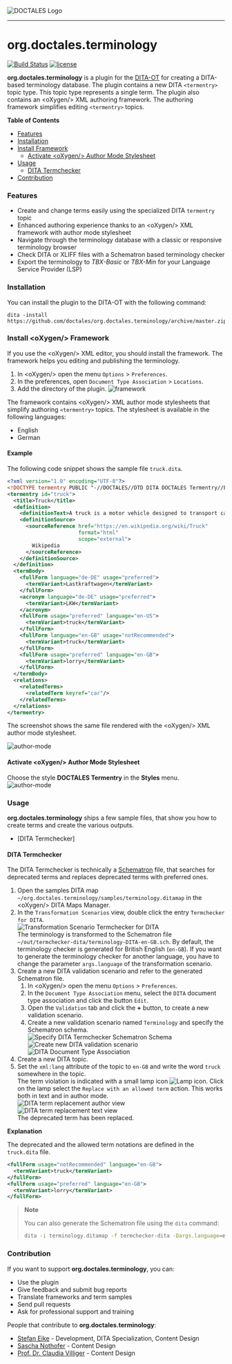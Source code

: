![DOCTALES Logo](https://doctales.github.io/images/doctales-logo-without-subtitle.svg)

- - - -

org.doctales.terminology 
========================

[![Build Status](https://travis-ci.org/doctales/org.doctales.terminology.svg?branch=master)](https://travis-ci.org/doctales/org.doctales.terminology)
[![license](https://img.shields.io/badge/license-Apache%202.0-blue.svg)](http://www.apache.org/licenses/LICENSE-2.0)

**org.doctales.terminology** is a plugin for the [DITA-OT](http://dita-ot.github.io) for creating a DITA-based terminology database.
The plugin contains a new DITA `<termentry>` topic type. This topic type represents a single term.
The plugin also contains an &lt;oXygen/&gt; XML authoring framework. The authoring framework simplifies editing `<termentry>` topics.

**Table of Contents**

* [Features](#features)
* [Installation](#installation)
* [Install Framework](#install-framework)
  * [Activate &lt;oXygen/&gt; Author Mode Stylesheet](#activate-oxygen-author-mode-stylesheet)
* [Usage](#usage)
  * [DITA Termchecker](#dita-termchecker)
* [Contribution](#contribution)


### Features

- Create and change terms easily using the specialized DITA `termentry` topic
- Enhanced authoring experience thanks to an &lt;oXygen/&gt; XML framework with author mode stylesheet
- Navigate through the terminology database with a classic or responsive terminology browser
- Check DITA or XLIFF files with a Schematron based terminology checker
- Export the terminology to *TBX-Basic* or *TBX-Min* for your Language Service Provider (LSP)


### Installation

You can install the plugin to the DITA-OT with the following command:

```shell
dita -install https://github.com/doctales/org.doctales.terminology/archive/master.zip
```


### Install &lt;oXygen/&gt; Framework

If you use the &lt;oXygen/&gt; XML editor, you should install the framework. The framework helps you editing and publishing the terminology.

1. In &lt;oXygen/&gt; open the menu `Options` > `Preferences`.
2. In the preferences, open `Document Type Association` > `Locations`.
3. Add the directory of the plugin.
   ![framework](https://raw.githubusercontent.com/doctales/doctales.github.io/master/media/images/framework.png)


The framework contains &lt;oXygen/&gt; XML author mode stylesheets that simplify authoring `<termentry>` topics. The stylesheet is available in the following languages:

- English
- German


#### Example

The following code snippet shows the sample file `truck.dita`.

```xml
<?xml version="1.0" encoding="UTF-8"?>
<!DOCTYPE termentry PUBLIC "-//DOCTALES//DTD DITA DOCTALES Termentry//EN" "termentry.dtd">
<termentry id="truck">
  <title>Truck</title>
  <definition>
    <definitionText>A truck is a motor vehicle designed to transport cargo.</definitionText>
    <definitionSource>
      <sourceReference href="https://en.wikipedia.org/wiki/Truck" 
                       format="html" 
                       scope="external">
        Wikipedia
      </sourceReference>
    </definitionSource>
  </definition>
  <termBody>
    <fullForm language="de-DE" usage="preferred">
      <termVariant>Lastkraftwagen</termVariant>
    </fullForm>
    <acronym language="de-DE" usage="preferred">
      <termVariant>LKW</termVariant>
    </acronym>
    <fullForm usage="preferred" language="en-US">
      <termVariant>truck</termVariant>
    </fullForm>
    <fullForm language="en-GB" usage="notRecommended">
      <termVariant>truck</termVariant>
    </fullForm>
    <fullForm usage="preferred" language="en-GB">
      <termVariant>lorry</termVariant>
    </fullForm>
  </termBody>
  <relations>
    <relatedTerms>
      <relatedTerm keyref="car"/>
    </relatedTerms>
  </relations>
</termentry>
```

The screenshot shows the same file rendered with the &lt;oXygen/&gt; XML author mode stylesheet.

![author-mode](https://raw.githubusercontent.com/doctales/doctales.github.io/master/media/images/author-mode.png)


#### Activate &lt;oXygen/&gt; Author Mode Stylesheet

Choose the style **DOCTALES Termentry** in the **Styles** menu.<br/>
![author-mode](https://raw.githubusercontent.com/doctales/doctales.github.io/master/media/images/styles-menu.png)


### Usage

**org.doctales.terminology** ships a few sample files, that show you how to create terms and create the various outputs.

* [DITA Termchecker]


#### DITA Termchecker

The DITA Termchecker is technically a [Schematron](http://www.schematron.com) file, 
that searches for deprecated terms and replaces deprecated terms with preferred ones.

1. Open the samples DITA map `~/org.doctales.terminology/samples/terminology.ditamap` in the &lt;oXygen/&gt; DITA Maps Manager.
2. In the `Transformation Scenarios` view, double click the entry `Termchecker for DITA`.<br/>
   ![Transformation Scenario Termchecker for DITA](https://raw.githubusercontent.com/doctales/doctales.github.io/master/media/images/termchecker-dita-transformation-scenario.png)<br/>
   The terminology is transformed to the Schematron file `~/out/termchecker-dita/terminology-DITA-en-GB.sch`.
   By default, the terminology checker is generated for British English (`en-GB`).
   If you want to generate the terminology checker for another language, you have to change the parameter `args.language` of the transformation scenario.
3. Create a new DITA validation scenario and refer to the generated Schematron file.
   1. In &lt;oXygen/&gt; open the menu `Options` > `Preferences`.
   2. In the `Document Type Association` menu, select the `DITA` document type association and click the button `Edit`.
   3. Open the `Validation` tab and click the **+** button, to create a new validation scenario.
   4. Create a new validation scenario named `Terminology` and specify the Schematron schema.<br/>
      ![Specify DITA Termchecker Schematron Schema](https://raw.githubusercontent.com/doctales/doctales.github.io/master/media/images/specify-schema-termchecker-dita.png)<br/>
      ![Create new DITA validation scenario](https://raw.githubusercontent.com/doctales/doctales.github.io/master/media/images/termchecker-dita-new-scenario.png)<br/>
      ![DITA Document Type Association](https://raw.githubusercontent.com/doctales/doctales.github.io/master/media/images/termchecker-dita-document-type.png)<br/>
4. Create a new DITA topic.
5. Set the `xml:lang` attribute of the topic to `en-GB` and write the word `truck` somewhere in the topic.<br/>
   The term violation is indicated with a small lamp icon ![Lamp icon](https://raw.githubusercontent.com/doctales/doctales.github.io/master/media/images/icon-lamp.png). 
   Click on the lamp select the `Replace with an allowed term` action.
   This works both in text and in author mode.<br/>
   ![DITA term replacement author view](https://raw.githubusercontent.com/doctales/doctales.github.io/master/media/animations/dita-term-replacement-author-view.gif)<br/>
   ![DITA term replacement text view](https://raw.githubusercontent.com/doctales/doctales.github.io/master/media/animations/dita-term-replacement-text-view.gif)<br/>
   The deprecated term has been replaced.

**Explanation**

The deprecated and the allowed term notations are defined in the `truck.dita` file.

```xml
<fullForm usage="notRecommended" language="en-GB">
  <termVariant>truck</termVariant>
</fullForm>
<fullForm usage="preferred" language="en-GB">
  <termVariant>lorry</termVariant>
</fullForm>
```

> **Note**
> 
> You can also generate the Schematron file using the `dita` command:
> 
> ```bash
> dita -i terminology.ditamap -f termchecker-dita -Dargs.language=en-GB -o termchecker-dita
> ```

### Contribution

If you want to support **org.doctales.terminology**, you can:

* Use the plugin
* Give feedback and submit bug reports
* Translate frameworks and term samples
* Send pull requests
* Ask for professional support and training

People that contribute to **org.doctales.terminology**:

* [Stefan Eike](https://de.linkedin.com/in/stefan-eike-a02a9939) - Development, DITA Specialization, Content Design
* [Sascha Nothofer](https://de.linkedin.com/in/sascha-nothofer-32563811a) - Content Design
* [Prof. Dr. Claudia Villiger](https://de.linkedin.com/in/claudia-villiger-6989b526) - Content Design
